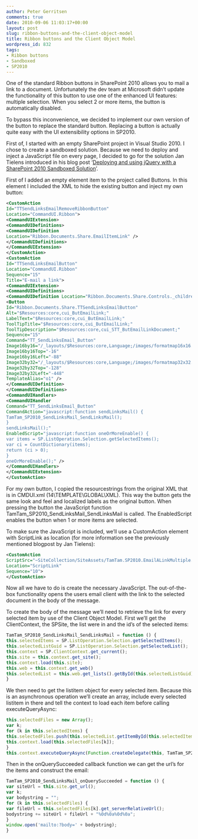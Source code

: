 ```yaml
---
author: Peter Gerritsen
comments: true
date: 2010-09-06 11:03:17+00:00
layout: post
slug: ribbon-buttons-and-the-client-object-model
title: Ribbon buttons and the Client Object Model
wordpress_id: 832
tags:
- Ribbon buttons
- Sandboxed
- SP2010
---
```


One of the standard Ribbon buttons in SharePoint 2010 allows you to mail a link to a document. Unfortunately the dev team at Microsoft didn’t update the functionality of this button to use one of the enhanced UI features: multiple selection. When you select 2 or more items, the button is automatically disabled.

To bypass this inconvenience, we decided to implement our own version of the button to replace the standard button. Replacing a button is actually quite easy with the UI extensibility options in SP2010.

First of, I started with an empty SharePoint project in Visual Studio 2010. I chose to create a sandboxed solution. Because we need to deploy and inject a JavaScript file on every page, I decided to go for the solution Jan Tielens introduced in his blog post ‘[Deploying and using jQuery with a SharePoint 2010 Sandboxed Solution](http://weblogs.asp.net/jan/archive/2010/09/02/deploying-and-using-jquery-with-a-sharepoint-2010-sandboxed-solution.aspx)’.

First of I added an empty element item to the project called Buttons. In this element I included the XML to hide the existing button and inject my own button:

```xml
<CustomAction
Id="TTSendLinksEmailRemoveRibbonButton"
Location="CommandUI.Ribbon">
<CommandUIExtension>
<CommandUIDefinitions>
<CommandUIDefinition
Location="Ribbon.Documents.Share.EmailItemLink" />
</CommandUIDefinitions>
</CommandUIExtension>
</CustomAction>
<CustomAction
Id="TTSendLinksEmailButton"
Location="CommandUI.Ribbon"
Sequence="15"
Title="E-mail a link">
<CommandUIExtension>
<CommandUIDefinitions>
<CommandUIDefinition Location="Ribbon.Documents.Share.Controls._children">
<Button
Id="Ribbon.Documents.Share.TTSendLinksEmailButton"
Alt="$Resources:core,cui_ButEmailLink;"
LabelText="$Resources:core,cui_ButEmailLink;"
ToolTipTitle="$Resources:core,cui_ButEmailLink;"
ToolTipDescription="$Resources:core,cui_STT_ButEmailLinkDocument;"
Sequence="15"
Command="TT_SendLinksEmail_Button"
Image16by16="/_layouts/$Resources:core,Language;/images/formatmap16x16.png"
Image16by16Top="-16"
Image16by16Left="-88"
Image32by32="/_layouts/$Resources:core,Language;/images/formatmap32x32.png"
Image32by32Top="-128"
Image32by32Left="-448"
TemplateAlias="o1" />
</CommandUIDefinition>
</CommandUIDefinitions>
<CommandUIHandlers>
<CommandUIHandler
Command="TT_SendLinksEmail_Button"
CommandAction="javascript:function sendLinksMail() {
TamTam_SP2010_SendLinksMail_SendLinksMail();
}
sendLinksMail();"
EnabledScript="javascript:function oneOrMoreEnable() {
var items = SP.ListOperation.Selection.getSelectedItems();
var ci = CountDictionary(items);
return (ci > 0);
}
oneOrMoreEnable();" />
</CommandUIHandlers>
</CommandUIExtension>
</CustomAction>
```

For my own button, I copied the resourcestrings from the original XML that is in CMDUI.xml (14\TEMPLATE\GLOBAL\XML). This way the button gets the same look and feel and localized labels as the original button. When pressing the button the JavaScript function TamTam_SP2010_SendLinksMail_SendLinksMail is called. The EnabledScript enables the button when 1 or more items are selected.

To make sure the JavaScript is included, we’ll use a CustomAction element with ScriptLink as location (for more information see the previously mentioned blogpost by Jan Tielens):

```xml
<CustomAction
ScriptSrc="~SiteCollection/SiteAssets/TamTam.SP2010.EmailALinkMultiple.js"
Location="ScriptLink"
Sequence="10">
</CustomAction>
```

Now all we have to do is create the necessary JavaScript. The out-of-the-box functionality opens the users email client with the link to the selected document in the body of the message.

To create the body of the message we’ll need to retrieve the link for every selected item by use of the Client Object Model. First we’ll get the ClientContext, the SPSite, the list were in and the id’s of the selected items:

```javascript
TamTam_SP2010_SendLinksMail_SendLinksMail = function () {
this.selectedItems = SP.ListOperation.Selection.getSelectedItems();
this.selectedListGuid = SP.ListOperation.Selection.getSelectedList();
this.context = SP.ClientContext.get_current();
this.site = this.context.get_site();
this.context.load(this.site);
this.web = this.context.get_web()
this.selectedList = this.web.get_lists().getById(this.selectedListGuid);
}
```

We then need to get the listitem object for every selected item. Because this is an asynchronous operation we’ll create an array, include every selected listitem in there and tell the context to load each item before calling executeQueryAsync:

```javascript
this.selectedFiles = new Array();
var k;
for (k in this.selectedItems) {
this.selectedFiles.push(this.selectedList.getItemById(this.selectedItems[k].id).get_file());
this.context.load(this.selectedFiles[k]);
}
this.context.executeQueryAsync(Function.createDelegate(this, TamTam_SP2010_SendLinksMail_onQuerySucceeded), Function.createDelegate(this, TamTam_SP2010_SendLinksMail_onQueryFailed));
```

Then in the onQuerySucceeded callback function we can get the url’s for the items and construct the email:

```javascript
TamTam_SP2010_SendLinksMail_onQuerySucceeded = function () {
var siteUrl = this.site.get_url();
var k;
var bodystring = "";
for (k in this.selectedFiles) {
var fileUrl = this.selectedFiles[k].get_serverRelativeUrl();
bodystring += siteUrl + fileUrl + "%0d%0a%0d%0a";
}
window.open('mailto:?body=' + bodystring);
}
```
